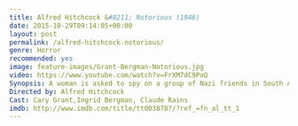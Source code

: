 ```yaml
---
title: Alfred Hitchcock &#8211; Notorious (1946)
date: 2015-10-29T09:14:05+00:00
layout: post
permalink: /alfred-hitchcock-notorious/
genre: Horror
recommended: yes
image: feature-images/Grant-Bergman-Notorious.jpg
video: https://www.youtube.com/watch?v=FrXM7dC9PoQ
Synopsis: A woman is asked to spy on a group of Nazi friends in South America. How far will she have to go to ingratiate herself with them?
Directed by: Alfred Hitchcock
Cast: Cary Grant,Ingrid Bergman, Claude Rains
imdb: http://www.imdb.com/title/tt0038787/?ref_=fn_al_tt_1
---
```


